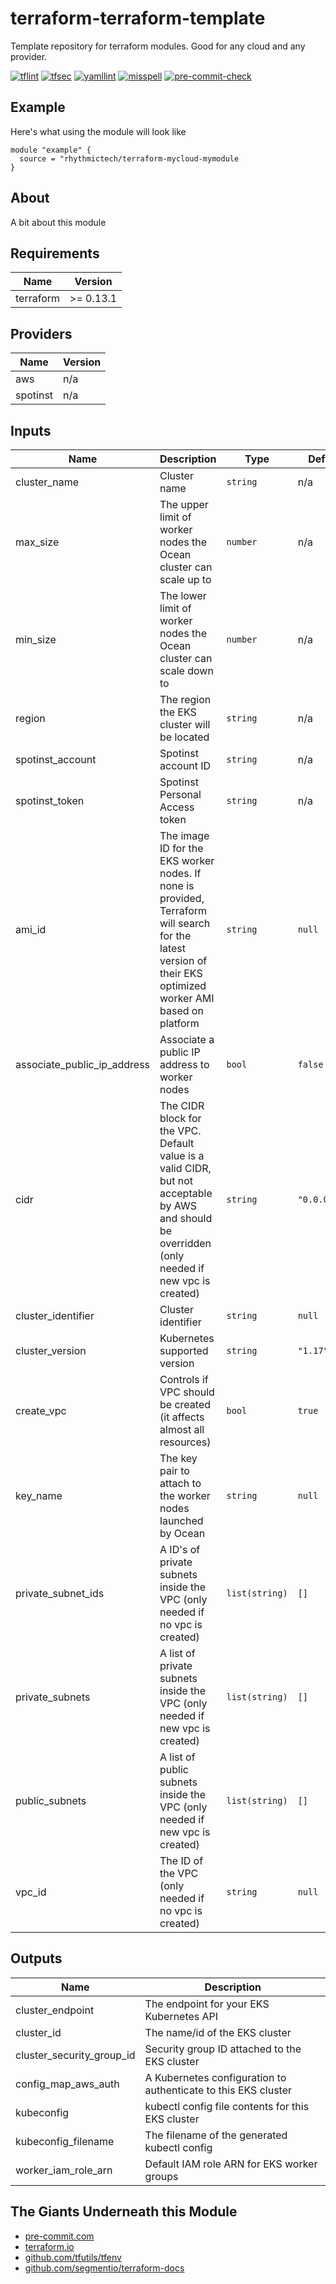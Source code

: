 # terraform-terraform-template
Template repository for terraform modules. Good for any cloud and any provider.

[![tflint](https://github.com/rhythmictech/terraform-terraform-template/workflows/tflint/badge.svg?branch=master&event=push)](https://github.com/rhythmictech/terraform-terraform-template/actions?query=workflow%3Atflint+event%3Apush+branch%3Amaster)
[![tfsec](https://github.com/rhythmictech/terraform-terraform-template/workflows/tfsec/badge.svg?branch=master&event=push)](https://github.com/rhythmictech/terraform-terraform-template/actions?query=workflow%3Atfsec+event%3Apush+branch%3Amaster)
[![yamllint](https://github.com/rhythmictech/terraform-terraform-template/workflows/yamllint/badge.svg?branch=master&event=push)](https://github.com/rhythmictech/terraform-terraform-template/actions?query=workflow%3Ayamllint+event%3Apush+branch%3Amaster)
[![misspell](https://github.com/rhythmictech/terraform-terraform-template/workflows/misspell/badge.svg?branch=master&event=push)](https://github.com/rhythmictech/terraform-terraform-template/actions?query=workflow%3Amisspell+event%3Apush+branch%3Amaster)
[![pre-commit-check](https://github.com/rhythmictech/terraform-terraform-template/workflows/pre-commit-check/badge.svg?branch=master&event=push)](https://github.com/rhythmictech/terraform-terraform-template/actions?query=workflow%3Apre-commit-check+event%3Apush+branch%3Amaster)

## Example
Here's what using the module will look like
```hcl
module "example" {
  source = "rhythmictech/terraform-mycloud-mymodule
}
```

## About
A bit about this module

<!-- BEGINNING OF PRE-COMMIT-TERRAFORM DOCS HOOK -->
## Requirements

| Name | Version |
|------|---------|
| terraform | >= 0.13.1 |

## Providers

| Name | Version |
|------|---------|
| aws | n/a |
| spotinst | n/a |

## Inputs

| Name | Description | Type | Default | Required |
|------|-------------|------|---------|:--------:|
| cluster\_name | Cluster name | `string` | n/a | yes |
| max\_size | The upper limit of worker nodes the Ocean cluster can scale up to | `number` | n/a | yes |
| min\_size | The lower limit of worker nodes the Ocean cluster can scale down to | `number` | n/a | yes |
| region | The region the EKS cluster will be located | `string` | n/a | yes |
| spotinst\_account | Spotinst account ID | `string` | n/a | yes |
| spotinst\_token | Spotinst Personal Access token | `string` | n/a | yes |
| ami\_id | The image ID for the EKS worker nodes. If none is provided, Terraform will search for the latest version of their EKS optimized worker AMI based on platform | `string` | `null` | no |
| associate\_public\_ip\_address | Associate a public IP address to worker nodes | `bool` | `false` | no |
| cidr | The CIDR block for the VPC. Default value is a valid CIDR, but not acceptable by AWS and should be overridden (only needed if new vpc is created) | `string` | `"0.0.0.0/0"` | no |
| cluster\_identifier | Cluster identifier | `string` | `null` | no |
| cluster\_version | Kubernetes supported version | `string` | `"1.17"` | no |
| create\_vpc | Controls if VPC should be created (it affects almost all resources) | `bool` | `true` | no |
| key\_name | The key pair to attach to the worker nodes launched by Ocean | `string` | `null` | no |
| private\_subnet\_ids | A ID's of private subnets inside the VPC (only needed if no vpc is created) | `list(string)` | `[]` | no |
| private\_subnets | A list of private subnets inside the VPC (only needed if new vpc is created) | `list(string)` | `[]` | no |
| public\_subnets | A list of public subnets inside the VPC (only needed if new vpc is created) | `list(string)` | `[]` | no |
| vpc\_id | The ID of the VPC (only needed if no vpc is created) | `string` | `null` | no |

## Outputs

| Name | Description |
|------|-------------|
| cluster\_endpoint | The endpoint for your EKS Kubernetes API |
| cluster\_id | The name/id of the EKS cluster |
| cluster\_security\_group\_id | Security group ID attached to the EKS cluster |
| config\_map\_aws\_auth | A Kubernetes configuration to authenticate to this EKS cluster |
| kubeconfig | kubectl config file contents for this EKS cluster |
| kubeconfig\_filename | The filename of the generated kubectl config |
| worker\_iam\_role\_arn | Default IAM role ARN for EKS worker groups |

<!-- END OF PRE-COMMIT-TERRAFORM DOCS HOOK -->

## The Giants Underneath this Module
- [pre-commit.com](pre-commit.com)
- [terraform.io](terraform.io)
- [github.com/tfutils/tfenv](github.com/tfutils/tfenv)
- [github.com/segmentio/terraform-docs](github.com/segmentio/terraform-docs)
